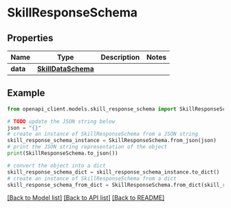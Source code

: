 # SkillResponseSchema


## Properties

Name | Type | Description | Notes
------------ | ------------- | ------------- | -------------
**data** | [**SkillDataSchema**](SkillDataSchema.md) |  | 

## Example

```python
from openapi_client.models.skill_response_schema import SkillResponseSchema

# TODO update the JSON string below
json = "{}"
# create an instance of SkillResponseSchema from a JSON string
skill_response_schema_instance = SkillResponseSchema.from_json(json)
# print the JSON string representation of the object
print(SkillResponseSchema.to_json())

# convert the object into a dict
skill_response_schema_dict = skill_response_schema_instance.to_dict()
# create an instance of SkillResponseSchema from a dict
skill_response_schema_from_dict = SkillResponseSchema.from_dict(skill_response_schema_dict)
```
[[Back to Model list]](../README.md#documentation-for-models) [[Back to API list]](../README.md#documentation-for-api-endpoints) [[Back to README]](../README.md)


